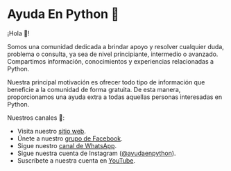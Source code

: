 # Ayuda En Python 🤝

¡Hola 👋!

Somos una comunidad dedicada a brindar apoyo y resolver cualquier duda, problema
o consulta, ya sea de nivel principiante, intermedio o avanzado. Compartimos
información, conocimientos y experiencias relacionadas a Python.

Nuestra principal motivación es ofrecer todo tipo de información que beneficie a
la comunidad de forma gratuita. De esta manera, proporcionamos una ayuda extra a
todas aquellas personas interesadas en Python.

Nuestros canales 📢:

- Visita nuestro [sitio web](https://ayudaenpython.com/).
- Únete a nuestro [grupo de Facebook](https://www.facebook.com/groups/ayudapython).
- Sigue nuestro [canal de WhatsApp](https://whatsapp.com/channel/0029Va6vpO6HQbRzIKGtyE0U).
- Sigue nuestra cuenta de Instagram ([@ayudaenpython](https://www.instagram.com/ayudaenpython?igsh=M2MyNXY4YTJuNG1q&utm_source=qr)).
- Suscríbete a nuestra cuenta en [YouTube](https://www.youtube.com/@ayudaenpython).
